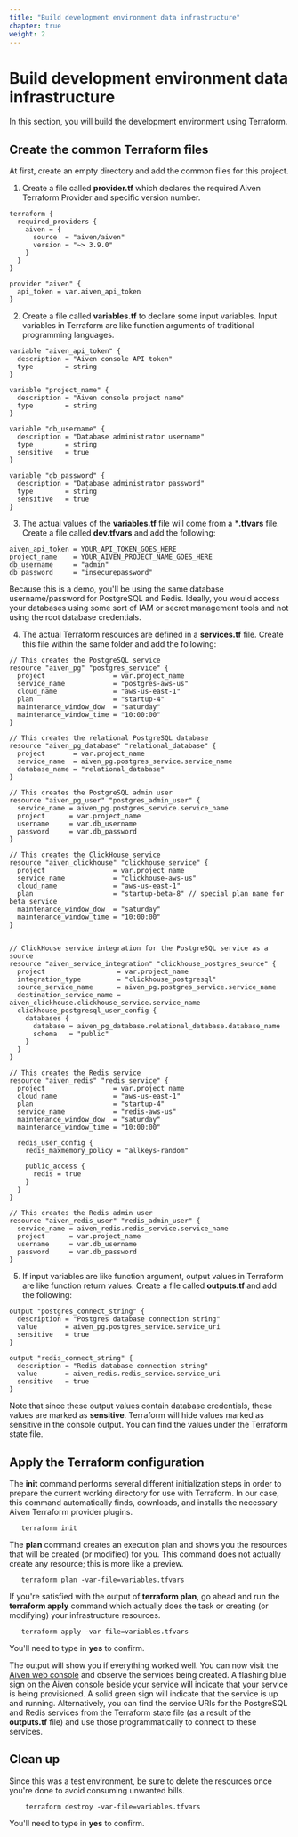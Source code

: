 ```yaml
---
title: "Build development environment data infrastructure"
chapter: true
weight: 2
---
```


# Build development environment data infrastructure

In this section, you will build the development environment using Terraform.

## Create the common Terraform files

At first, create an empty directory and add the common files for this project.

1. Create a file called **provider.tf** which declares the required Aiven Terraform Provider and specific version number.

```
terraform {
  required_providers {
    aiven = {
      source  = "aiven/aiven"
      version = "~> 3.9.0"
    }
  }
}

provider "aiven" {
  api_token = var.aiven_api_token
}
```

2. Create a file called **variables.tf** to declare some input variables. Input variables in Terraform are like function arguments of traditional programming languages.

```
variable "aiven_api_token" {
  description = "Aiven console API token"
  type        = string
}

variable "project_name" {
  description = "Aiven console project name"
  type        = string
}

variable "db_username" {
  description = "Database administrator username"
  type        = string
  sensitive   = true
}

variable "db_password" {
  description = "Database administrator password"
  type        = string
  sensitive   = true
}
```

3. The actual values of the **variables.tf** file will come from a ***.tfvars** file. Create a file called **dev.tfvars** and add the following:

```
aiven_api_token = YOUR_API_TOKEN_GOES_HERE
project_name    = YOUR_AIVEN_PROJECT_NAME_GOES_HERE
db_username     = "admin"
db_password     = "insecurepassword"
```

Because this is a demo, you'll be using the same database username/password for PostgreSQL and Redis. Ideally, you would access your databases using some sort of IAM or secret management tools and not using the root database credentials.

4. The actual Terraform resources are defined in a **services.tf** file. Create this file within the same folder and add the following:

```
// This creates the PostgreSQL service
resource "aiven_pg" "postgres_service" {
  project                 = var.project_name
  service_name            = "postgres-aws-us"
  cloud_name              = "aws-us-east-1"
  plan                    = "startup-4"
  maintenance_window_dow  = "saturday"
  maintenance_window_time = "10:00:00"
}

// This creates the relational PostgreSQL database
resource "aiven_pg_database" "relational_database" {
  project       = var.project_name
  service_name  = aiven_pg.postgres_service.service_name
  database_name = "relational_database"
}

// This creates the PostgreSQL admin user
resource "aiven_pg_user" "postgres_admin_user" {
  service_name = aiven_pg.postgres_service.service_name
  project      = var.project_name
  username     = var.db_username
  password     = var.db_password
}

// This creates the ClickHouse service
resource "aiven_clickhouse" "clickhouse_service" {
  project                 = var.project_name
  service_name            = "clickhouse-aws-us"
  cloud_name              = "aws-us-east-1"
  plan                    = "startup-beta-8" // special plan name for beta service
  maintenance_window_dow  = "saturday"
  maintenance_window_time = "10:00:00"
}


// ClickHouse service integration for the PostgreSQL service as a source
resource "aiven_service_integration" "clickhouse_postgres_source" {
  project                  = var.project_name
  integration_type         = "clickhouse_postgresql"
  source_service_name      = aiven_pg.postgres_service.service_name
  destination_service_name = aiven_clickhouse.clickhouse_service.service_name
  clickhouse_postgresql_user_config {
    databases {
      database = aiven_pg_database.relational_database.database_name
      schema   = "public"
    }
  }
}

// This creates the Redis service
resource "aiven_redis" "redis_service" {
  project                 = var.project_name
  cloud_name              = "aws-us-east-1"
  plan                    = "startup-4"
  service_name            = "redis-aws-us"
  maintenance_window_dow  = "saturday"
  maintenance_window_time = "10:00:00"

  redis_user_config {
    redis_maxmemory_policy = "allkeys-random"

    public_access {
      redis = true
    }
  }
}

// This creates the Redis admin user
resource "aiven_redis_user" "redis_admin_user" {
  service_name = aiven_redis.redis_service.service_name
  project      = var.project_name
  username     = var.db_username
  password     = var.db_password
}
```

5. If input variables are like function argument, output values in Terraform are like function return values. Create a file called **outputs.tf** and add the following:

```
output "postgres_connect_string" {
  description = "Postgres database connection string"
  value       = aiven_pg.postgres_service.service_uri
  sensitive   = true
}

output "redis_connect_string" {
  description = "Redis database connection string"
  value       = aiven_redis.redis_service.service_uri
  sensitive   = true
}
```

Note that since these output values contain database credentials, these values are marked as **sensitive**. Terraform will hide values marked as sensitive in the console output. You can find the values under the Terraform state file. 

    
## Apply the Terraform configuration

The **init** command performs several different initialization steps in order to prepare the current working directory for use with Terraform. In our case, this command automatically finds, downloads, and installs the necessary Aiven Terraform provider plugins.

```
   terraform init 
```

The **plan** command creates an execution plan and shows you the resources that will be created (or modified) for you. This command does not actually create any resource; this is more like a preview.

```
   terraform plan -var-file=variables.tfvars
```

If you're satisfied with the output of **terraform plan**, go ahead and run the **terraform apply** command which actually does the task or creating (or modifying) your infrastructure resources. 

```
   terraform apply -var-file=variables.tfvars
```

You'll need to type in **yes** to confirm. 

The output will show you if everything worked well. You can now visit the [Aiven web console](https://console.aiven.io) and observe the services being created. A flashing blue sign on the Aiven console beside your service will indicate that your service is being provisioned. A solid green sign will indicate that the service is up and running. Alternatively, you can find the service URIs for the PostgreSQL and Redis services from the Terraform state file (as a result of the **outputs.tf** file) and use those programmatically to connect to these services. 

## Clean up

Since this was a test environment, be sure to delete the resources once you're done to avoid consuming unwanted bills. 

```
    terraform destroy -var-file=variables.tfvars
```

You'll need to type in **yes** to confirm.